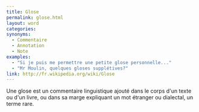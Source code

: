 ```yaml
---
title: Glose
permalink: glose.html
layout: word
categories:
synonyms:
  - Commentaire
  - Annotation
  - Note
examples:
  - "Si je puis me permettre une petite glose personnelle..."
  - "Mr Moulin, quelques gloses supplétives?"
link: http://fr.wikipedia.org/wiki/Glose
---
```


Une glose est un commentaire linguistique ajouté dans le corps d'un texte ou d'un livre, ou dans sa marge expliquant un mot étranger ou dialectal, un terme rare.

